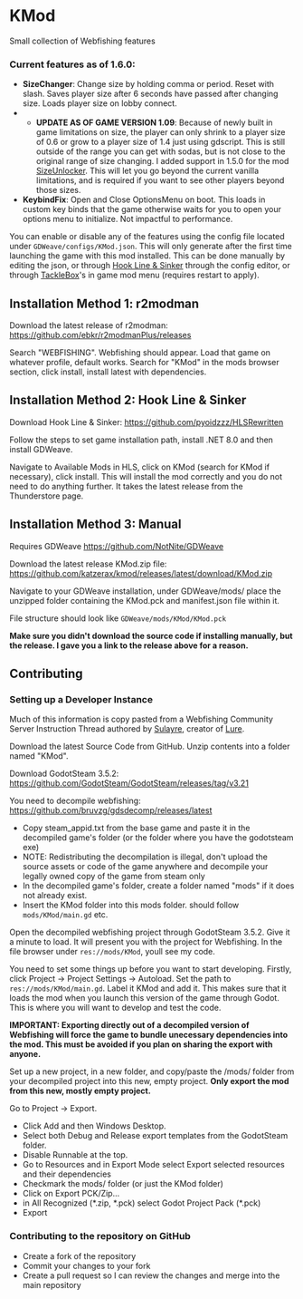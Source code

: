 # KMod
Small collection of Webfishing features

### Current features as of 1.6.0:
- **SizeChanger**: Change size by holding comma or period. Reset with slash. Saves player size after 6 seconds have passed after changing size. Loads player size on lobby connect.
- - **UPDATE AS OF GAME VERSION 1.09**: Because of newly built in game limitations on size, the player can only shrink to a player size of 0.6 or grow to a player size of 1.4 just using gdscript. This is still outside of the range you can get with sodas, but is not close to the original range of size changing. I added support in 1.5.0 for the mod [SizeUnlocker](https://github.com/Nowaha/SizeUnlocker). This will let you go beyond the current vanilla limitations, and is required if you want to see other players beyond those sizes.
- **KeybindFix**: Open and Close OptionsMenu on boot. This loads in custom key binds that the game otherwise waits for you to open your options menu to initialize. Not impactful to performance.

You can enable or disable any of the features using the config file located under ```GDWeave/configs/KMod.json```. This will only generate after the first time launching the game with this mod installed. This can be done manually by editing the json, or through [Hook Line & Sinker](https://github.com/pyoidzzz/HLSRewritten) through the config editor, or through [TackleBox](https://github.com/puppy-girl/TackleBox)'s in game mod menu (requires restart to apply). 

## Installation Method 1: r2modman
Download the latest release of r2modman:
https://github.com/ebkr/r2modmanPlus/releases

Search "WEBFISHING". Webfishing should appear. Load that game on whatever profile, default works. Search for "KMod" in the mods browser section, click install, install latest with dependencies.

## Installation Method 2: Hook Line & Sinker
Download Hook Line & Sinker: https://github.com/pyoidzzz/HLSRewritten

Follow the steps to set game installation path, install .NET 8.0 and then install GDWeave. 

Navigate to Available Mods in HLS, click on KMod (search for KMod if necessary), click install. This will install the mod correctly and you do not need to do anything further. It takes the latest release from the Thunderstore page.

## Installation Method 3: Manual
Requires GDWeave https://github.com/NotNite/GDWeave

Download the latest release KMod.zip file: https://github.com/katzerax/kmod/releases/latest/download/KMod.zip

Navigate to your GDWeave installation, under GDWeave/mods/ place the unzipped folder containing the KMod.pck and manifest.json file within it.

File structure should look like
```GDWeave/mods/KMod/KMod.pck```

**Make sure you didn't download the source code if installing manually, but the release. I gave you a link to the release above for a reason.**

## Contributing
### Setting up a Developer Instance
Much of this information is copy pasted from a Webfishing Community Server Instruction Thread authored by [Sulayre](https://github.com/Sulayre), creator of [Lure](https://github.com/Sulayre/WebfishingLure).

Download the latest Source Code from GitHub. Unzip contents into a folder named "KMod".

Download GodotSteam 3.5.2: https://github.com/GodotSteam/GodotSteam/releases/tag/v3.21

You need to decompile webfishing: https://github.com/bruvzg/gdsdecomp/releases/latest

- Copy steam_appid.txt from the base game and paste it in the decompiled game's folder (or the folder where you have the godotsteam exe)
- NOTE: Redistributing the decompilation is illegal, don't upload the source assets or code of the game anywhere and decompile your legally owned copy of the game from steam only
- In the decompiled game's folder, create a folder named "mods" if it does not already exist.
- Insert the KMod folder into this mods folder. should follow ```mods/KMod/main.gd``` etc.

Open the decompiled webfishing project through GodotSteam 3.5.2. Give it a minute to load. It will present you with the project for Webfishing. In the file browser under ```res://mods/KMod```, youll see my code.

You need to set some things up before you want to start developing. Firstly, click Project -> Project Settings -> Autoload. Set the path to ```res://mods/KMod/main.gd```. Label it KMod and add it. This makes sure that it loads the mod when you launch this version of the game through Godot. This is where you will want to develop and test the code.

**IMPORTANT: Exporting directly out of a decompiled version of Webfishing will force the game to bundle unecessary dependencies into the mod. This must be avoided if you plan on sharing the export with anyone.**

Set up a new project, in a new folder, and copy/paste the /mods/ folder from your decompiled project into this new, empty project. 
**Only export the mod from this new, mostly empty project.**

Go to Project -> Export. 
- Click Add and then Windows Desktop. 
- Select both Debug and Release export templates from the GodotSteam folder.
- Disable Runnable at the top.
- Go to Resources and in Export Mode select Export selected resources and their dependencies
- Checkmark the mods/ folder (or just the KMod folder)
- Click on Export PCK/Zip...
- in All Recognized (\*.zip, \*.pck) select Godot Project Pack (\*.pck)
- Export

### Contributing to the repository on GitHub
- Create a fork of the repository
- Commit your changes to your fork
- Create a pull request so I can review the changes and merge into the main repository
